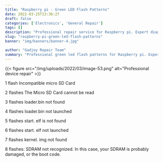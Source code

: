 ```yaml
---
title: "Raspberry pi - Green LED Flash Patterns"
date: 2022-03-25T13:36:27
draft: false
categories: ['Electronics', 'General Repair']
tags: []
description: "Professional repair service for Raspberry pi. Expert diagnosis and quality repairs in Bangalore."
slug: "raspberry-pi-green-led-flash-patterns"
banner: "img/banners/banner-4.jpg"

author: "Gadjoy Repair Team"
summary: "Professional green led flash patterns for Raspberry pi. Expert technicians, quality parts, warranty included."
---
```


{{< figure src="/img/uploads/2022/03/image-53.png" alt="Professional device repair" >}}

1 flash Incompatible micro SD Card 

2 flashes The Micro SD Card cannot be read

3 flashes loader.bin not found 

4 flashes loader.bin not launched 

5 flashes start. elf is not found 

6 flashes start. elf not launched 

7 flashes kernel. img not found 

8 flashes: SDRAM not recognized. In this case, your SDRAM is probably damaged, or the boot code.